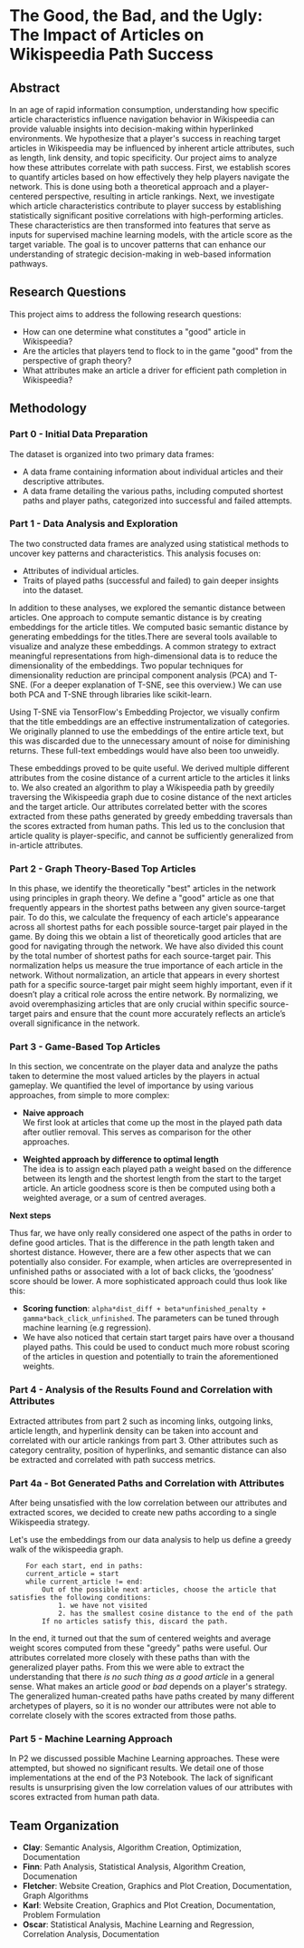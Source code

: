 # The Good, the Bad, and the Ugly: The Impact of Articles on Wikispeedia Path Success

## Abstract

In an age of rapid information consumption, understanding how specific article characteristics influence navigation behavior in Wikispeedia can provide valuable insights into decision-making within hyperlinked environments. We hypothesize that a player's success in reaching target articles in Wikispeedia may be influenced by inherent article attributes, such as length, link density, and topic specificity. Our project aims to analyze how these attributes correlate with path success. First, we establish scores to quantify articles based on how effectively they help players navigate the network. This is done using both a theoretical approach and a player-centered perspective, resulting in article rankings. Next, we investigate which article characteristics contribute to player success by establishing statistically significant positive correlations with high-performing articles. These characteristics are then transformed into features that serve as inputs for supervised machine learning models, with the article score as the target variable. The goal is to uncover patterns that can enhance our understanding of strategic decision-making in web-based information pathways.

## Research Questions
This project aims to address the following research questions:
- How can one determine what constitutes a "good" article in Wikispeedia?
- Are the articles that players tend to flock to in the game "good" from the perspective of graph theory?
- What attributes make an article a driver for efficient path completion in Wikispeedia?

## Methodology

### Part 0 - Initial Data Preparation
The dataset is organized into two primary data frames:
- A data frame containing information about individual articles and their descriptive attributes.
- A data frame detailing the various paths, including computed shortest paths and player paths, categorized into successful and failed attempts.

### Part 1 - Data Analysis and Exploration
The two constructed data frames are analyzed using statistical methods to uncover key patterns and characteristics. This analysis focuses on:
- Attributes of individual articles.
- Traits of played paths (successful and failed) to gain deeper insights into the dataset.

In addition to these analyses, we explored the semantic distance between articles. One approach to compute semantic distance is by creating embeddings for the article titles. We computed basic semantic distance by generating embeddings for the titles.There are several tools available to visualize and analyze these embeddings. A common strategy to extract meaningful representations from high-dimensional data is to reduce the dimensionality of the embeddings. Two popular techniques for dimensionality reduction are principal component analysis (PCA) and T-SNE. (For a deeper explanation of T-SNE, see this overview.) We can use both PCA and T-SNE through libraries like scikit-learn.

Using T-SNE via TensorFlow's Embedding Projector, we visually confirm that the title embeddings are an effective instrumentalization of categories. We originally planned to use the embeddings of the entire article text, but this was discarded due to the unnecessary amount of noise for diminishing returns. These full-text embeddings would have also been too unweidly.

These embeddings proved to be quite useful. We derived multiple different attributes from the cosine distance of a current article to the articles it links to. We also created an algorithm to play a Wikispeedia path by greedily traversing the Wikispeedia graph due to cosine distance of the next articles and the target article. Our attributes correlated better with the scores extracted from these paths generated by greedy embedding traversals than the scores extracted from human paths. This led us to the conclusion that article quality is player-specific, and cannot be sufficiently generalized from in-article attributes.


### Part 2 - Graph Theory-Based Top Articles
In this phase, we identify the theoretically "best" articles in the network using principles in graph theory. We define a "good" article as one that frequently appears in the shortest paths between any given source-target pair. To do this, we calculate the frequency of each article's appearance across all shortest paths for each possible source-target pair played in the game. By doing this we obtain a list of theoretically good articles that are good for navigating through the network. We have also divided this count by the total number of shortest paths for each source-target pair. This normalization helps us measure the true importance of each article in the network. Without normalization, an article that appears in every shortest path for a specific source-target pair might seem highly important, even if it doesn’t play a critical role across the entire network. By normalizing, we avoid overemphasizing articles that are only crucial within specific source-target pairs and ensure that the count more accurately reflects an article’s overall significance in the network.

### Part 3 - Game-Based Top Articles
In this section, we concentrate on the player data and analyze the paths taken to determine the most valued articles by the players in actual gameplay. We quantified the level of importance by using various approaches, from simple to more complex:
- **Naive approach**  
  We first look at articles that come up the most in the played path data after outlier removal. This serves as comparison for the other approaches.
  
- **Weighted approach by difference to optimal length**  
  The idea is to assign each played path a weight based on the difference between its length and the shortest length from the start to the target article. An article goodness score is then be computed using both a weighted average, or a sum of centred averages.
  

**Next steps**

Thus far, we have only really considered one aspect of the paths in order to define good articles. That is the difference in the path length taken and shortest distance. However, there are a few other aspects that we can potentially also consider. For example, when articles are overrepresented in unfinished paths or associated with a lot of back clicks, the ‘goodness’ score should be lower. A more sophisticated approach could thus look like this:
- **Scoring function**: `alpha*dist_diff + beta*unfinished_penalty + gamma*back_click_unfinished`. The parameters can be tuned through machine learning (e.g regression).
- We have also noticed that certain start target pairs have over a thousand played paths. This could be used to conduct much more robust scoring of the articles in question and potentially to train the aforementioned weights.

### Part 4 - Analysis of the Results Found and Correlation with Attributes
Extracted attributes from part 2 such as incoming links, outgoing links, article length, and hyperlink density can be taken into account and correlated with our article rankings from part 3. Other attributes such as category centrality, position of hyperlinks, and semantic distance can also be extracted and correlated with path success metrics.


### Part 4a - Bot Generated Paths and Correlation with Attributes
After being unsatisfied with the low correlation between our attributes and extracted scores, we decided to create new paths according to a single Wikispeedia strategy.

Let's use the embeddings from our data analysis to help us define a greedy walk of the wikispeedia graph.

```
    For each start, end in paths:
    current_article = start
    while current_article != end:
        Out of the possible next articles, choose the article that satisfies the following conditions:
            1. we have not visited
            2. has the smallest cosine distance to the end of the path
        If no articles satisfy this, discard the path.
```

In the end, it turned out that the sum of centered weights and average weight scores computed from these "greedy" paths were useful. Our attributes correlated more closely with these paths than with the generalized player paths. From this we were able to extract the understanding that there *is no such thing as a good article* in a general sense. What makes an article *good* or *bad* depends on a player's strategy. The generalized human-created paths have paths created by many different archetypes of players, so it is no wonder our attributes were not able to correlate closely with the scores extracted from those paths.

### Part 5 - Machine Learning Approach
In P2 we discussed possible Machine Learning approaches. These were attempted, but showed no significant results. We detail one of those implementations at the end of the P3 Notebook. The lack of significant results is unsurprising given the low correlation values of our attributes with scores extracted from human path data.

## Team Organization
- **Clay**: Semantic Analysis, Algorithm Creation, Optimization, Documentation
- **Finn**: Path Analysis, Statistical Analysis, Algorithm Creation, Documenation
- **Fletcher**: Website Creation, Graphics and Plot Creation, Documentation, Graph Algorithms
- **Karl**:  Website Creation, Graphics and Plot Creation, Documentation, Problem Formulation
- **Oscar**: Statistical Analysis, Machine Learning and Regression, Correlation Analysis, Documentation


